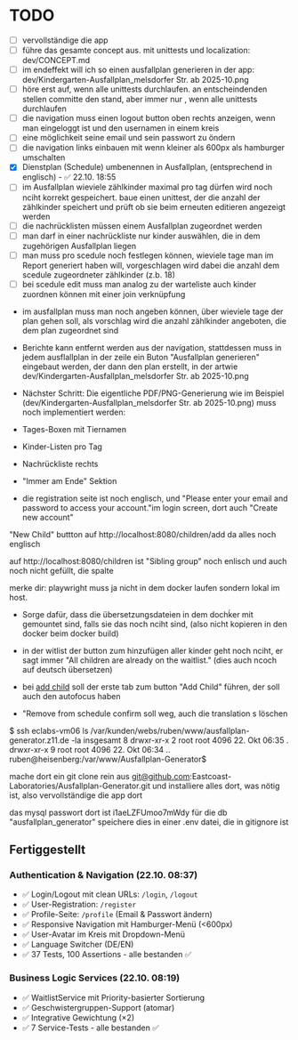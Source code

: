 # TODO

- [ ] vervollständige die app
- [ ] führe das gesamte concept aus. mit unittests und localization: dev/CONCEPT.md
- [ ] im endeffekt will ich so einen ausfallplan generieren in der app: dev/Kindergarten-Ausfallplan_melsdorfer Str. ab 2025-10.png
- [ ] höre erst auf, wenn alle unittests durchlaufen. an entscheindenden stellen committe den stand, aber immer nur , wenn alle unittests durchlaufen
- [ ] die navigation muss einen logout button oben rechts anzeigen, wenn man eingeloggt ist und den usernamen in einem kreis
- [ ] eine möglichkeit seine email und sein passwort zu öndern
- [ ] die navigation links einbauen mit wenn kleiner als 600px als hamburger umschalten
- [x] Dienstplan (Schedule) umbenennen in Ausfallplan, (entsprechend in englisch) - ✅ 22.10. 18:55
- [ ] im Ausfallplan wieviele zählkinder maximal pro tag dürfen wird noch nciht korrekt gespeichert. baue einen unittest, der die anzahl der zählkinder speichert und prüft ob sie beim erneuten editieren angezeigt werden
- [ ] die nachrücklisten müssen einem Ausfallplan zugeordnet werden
- [ ] man darf in einer nachrückliste nur kinder auswählen, die in dem zugehörigen Ausfallplan liegen
- [ ] man muss pro scedule noch festlegen können, wieviele tage man im Report generiert haben will, vorgeschlagen wird dabei die anzahl dem scedule zugeordneter  zählkinder (z.b. 18) 
- [ ] bei scedule edit muss man analog zu der warteliste auch kinder zuordnen können mit einer join verknüpfung
- im ausfallplan muss man noch angeben können, über wieviele tage der plan gehen soll, als vorschlag wird die anzahl zählkinder angeboten, die dem plan zugeordnet sind

- Berichte kann entfernt werden aus der navígation, stattdessen muss in jedem ausflallplan in der zeile ein Buton "Ausfallplan generieren" eingebaut werden, der dann den plan erstellt, in der artwie dev/Kindergarten-Ausfallplan_melsdorfer Str. ab 2025-10.png

- Nächster Schritt:
Die eigentliche PDF/PNG-Generierung wie im Beispiel (dev/Kindergarten-Ausfallplan_melsdorfer Str. ab 2025-10.png) muss noch implementiert werden:

- Tages-Boxen mit Tiernamen
- Kinder-Listen pro Tag
- Nachrückliste rechts
- "Immer am Ende" Sektion

- die registration seite ist noch englisch, und "Please enter your email and password to access your account."im login screen, dort auch "Create new account"

"New Child" buttton auf http://localhost:8080/children/add da alles noch englisch

auf http://localhost:8080/children ist "Sibling group" noch enlisch und auch noch nicht gefüllt, die spalte


merke dir: playwright muss ja nicht  in dem docker laufen sondern lokal im host.

- Sorge dafür, dass die übersetzungsdateien in dem dochḱer mit gemountet sind, falls sie das noch nciht sind, (also nicht kopieren in den docker beim docker build)

- in der witlist der button zum hinzufügen aller kinder geht noch nciht, er sagt immer "All children are already on the waitlist." (dies auch ncoch auf deutsch übersetzen)


- bei [add child](http://localhost:8080/children/index) soll der erste tab zum button "Add Child" führen, der soll auch den autofocus haben

- "Remove from schedule confirm soll weg, auch die translation s löschen


$ ssh eclabs-vm06 ls /var/kunden/webs/ruben/www/ausfallplan-generator.z11.de -la
insgesamt 8
drwxr-xr-x 2 root root 4096 22. Okt 06:35 .
drwxr-xr-x 9 root root 4096 22. Okt 06:34 ..
ruben@heisenberg:/var/www/Ausfallplan-Generator$ 

mache dort ein git clone rein aus git@github.com:Eastcoast-Laboratories/Ausfallplan-Generator.git und installiere alles dort, was nötig ist, also vervollständige die app dort

das mysql passwort dort ist i1aeLZFUmoo7mWdy für die db "ausfallplan_generator" speichere dies in einer .env datei, die in gitignore ist




## Fertiggestellt

### Authentication & Navigation (22.10. 08:37)
- ✅ Login/Logout mit clean URLs: `/login`, `/logout`
- ✅ User-Registration: `/register`
- ✅ Profile-Seite: `/profile` (Email & Passwort ändern)
- ✅ Responsive Navigation mit Hamburger-Menü (<600px)
- ✅ User-Avatar im Kreis mit Dropdown-Menü
- ✅ Language Switcher (DE/EN)
- ✅ 37 Tests, 100 Assertions - alle bestanden ✅

### Business Logic Services (22.10. 08:19)
- ✅ WaitlistService mit Priority-basierter Sortierung
- ✅ Geschwistergruppen-Support (atomar)
- ✅ Integrative Gewichtung (×2)
- ✅ 7 Service-Tests - alle bestanden ✅